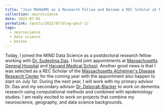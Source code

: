 ```yaml
---
title: "Join MGH&HMS as a Research Fellow and Become a REC Scholar at MADRC"
collection: neuroscience
date: 2022-07-01
permalink: /posts/2022/07/blog-post-1/
tags:
  - neuroscience
  - data science
  - boston
---
```


Today, I joined the MIND Data Science as a postdoctoral research fellow working with [Dr. Sudeshna Das](https://researchers.mgh.harvard.edu/profile/11948449/Sudeshna-Das). I hold joint appointments at [Massachusetts General Hospital](https://www.massgeneral.org/) and [Harvard Medical School](https://hms.harvard.edu/). Another good news is that I was selected as a REC Scholar of the [Massachusetts Alzheimer's Disease Research Center](https://www.madrc.org/) for the coming year with the appointment also happen to start on July 1st. During the next year, I will work with my primary advisor Dr. Das and my secondary advisor [Dr. Deborah Blacker](https://www.hsph.harvard.edu/deborah-blacker/) to work on dementia research using computational methods and combined with epidemiology studies. I am really excited to work on projects that combine my neuroscience, geography, and data science backgrounds.